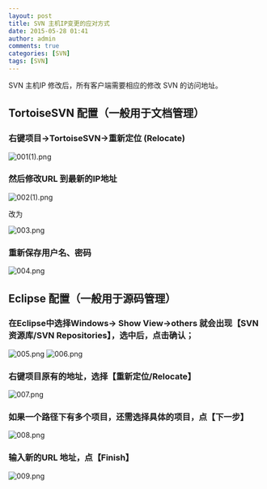 ```yaml
---
layout: post
title: SVN 主机IP变更的应对方式
date: 2015-05-28 01:41
author: admin
comments: true
categories: [SVN]
tags: [SVN]
---
```

 
SVN 主机IP 修改后，所有客户端需要相应的修改 SVN 的访问地址。

<!-- more -->

##	TortoiseSVN 配置（一般用于文档管理）


### 右键项目->TortoiseSVN->重新定位 (Relocate)

<img src="http://99btgc01.info/uploads/2015/05/001%281%29.png" alt="001(1).png" title="001(1).png" />

### 然后修改URL 到最新的IP地址

<img src="http://99btgc01.info/uploads/2015/05/002%281%29.png" alt="002(1).png" title="002(1).png" />

 改为

<img src="http://99btgc01.info/uploads/2015/05/003.png" alt="003.png" title="003.png" />
 
### 重新保存用户名、密码

<img src="http://99btgc01.info/uploads/2015/05/004.png" alt="004.png" title="004.png" />

## Eclipse 配置（一般用于源码管理）
### 在Eclipse中选择Windows-> Show View->others 就会出现【SVN资源库/SVN Repositories】，选中后，点击确认；

<img src="http://99btgc01.info/uploads/2015/05/005.png" alt="005.png" title="005.png" />
 
<img src="http://99btgc01.info/uploads/2015/05/006.png" alt="006.png" title="006.png" />

### 右键项目原有的地址，选择【重新定位/Relocate】
 
<img src="http://99btgc01.info/uploads/2015/05/007.png" alt="007.png" title="007.png" />

### 如果一个路径下有多个项目，还需选择具体的项目，点【下一步】
 
<img src="http://99btgc01.info/uploads/2015/05/008.png" alt="008.png" title="008.png" />

### 输入新的URL 地址，点【Finish】
 
<img src="http://99btgc01.info/uploads/2015/05/009.png" alt="009.png" title="009.png" />